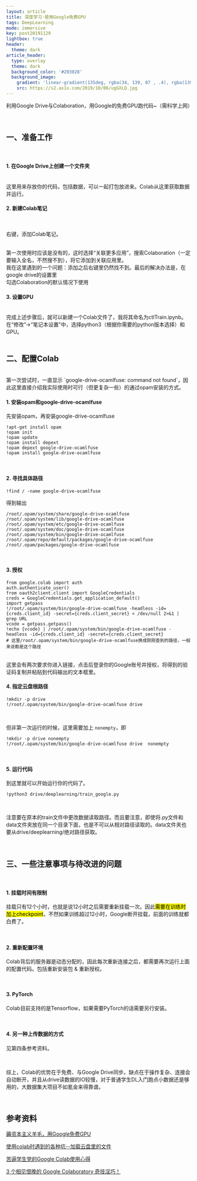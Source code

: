 ```yaml
---
layout: article
title: 深度学习-使用Google免费GPU 
tags: DeepLearning
mode: immersive
key: post20191129
lightbox: true
header:
  theme: dark
article_header:
  type: overlay
  theme: dark
  background_color: '#203028'
  background_image:
    gradient: 'linear-gradient(135deg, rgba(34, 139, 87 , .4), rgba(139, 34, 139, .4))'
    src: https://s2.ax1x.com/2019/10/06/ugGXLQ.jpg
---
```


利用Google Drive与Colaboration，用Google的免费GPU跑代码~（需科学上网）

<!--more-->

<br/>

## 一、准备工作

<br/>

#### 1. 在Google Drive上创建一个文件夹

<br/>
这里用来存放你的代码，包括数据，可以一起打包放进来。Colab从这里获取数据并运行。

<br/>

#### 2. 新建Colab笔记

<br/>

右键，添加Colab笔记。

<br/>
第一次使用时应该是没有的，这时选择“关联更多应用”，搜索Colaboration（一定要输入全名，不然搜不到），将它添加到关联应用里。

<br/>
我在这里遇到的一个问题：添加之后右键里仍然找不到。最后的解决办法是，在google drive的设置里

<br/>
勾选Colaboration的默认情况下使用

<br/>

#### 3. 设置GPU

<br/>
完成上述步骤后，就可以新建一个Colab文件了，我将其命名为ctlTrain.ipynb。

<br/>
在“修改”->“笔记本设置”中，选择python3（根据你需要的python版本选择）和GPU。


<br/>

<br/>

## 二、配置Colab

<br/>
第一次尝试时，一直显示 `google-drive-ocamlfuse: command not found`，因此这里直接介绍我实际使用时可行（但更复杂一些）的通过opam安装的方式。

<br/>

#### 1. 安装opam和google-drive-ocamlfuse

先安装opam，再安装google-drive-ocamlfuse

<div class="snippet" markdown="1">

```
!apt-get install opam
!opam init
!opam update
!opam install depext
!opam depext google-drive-ocamlfuse
!opam install google-drive-ocamlfuse
```

</div>

<br/>

#### 2. 寻找具体路径

<div class="snippet" markdown="1">


```
!find / -name google-drive-ocamlfuse
```
</div>

得到输出

<div class="snippet" markdown="1">

```
/root/.opam/system/share/google-drive-ocamlfuse
/root/.opam/system/lib/google-drive-ocamlfuse
/root/.opam/system/etc/google-drive-ocamlfuse
/root/.opam/system/doc/google-drive-ocamlfuse
/root/.opam/system/bin/google-drive-ocamlfuse
/root/.opam/repo/default/packages/google-drive-ocamlfuse
/root/.opam/packages/google-drive-ocamlfuse
```
</div>

<br/>

#### 3. 授权

<div class="snippet" markdown="1">

```
from google.colab import auth
auth.authenticate_user()
from oauth2client.client import GoogleCredentials
creds = GoogleCredentials.get_application_default()
import getpass
!/root/.opam/system/bin/google-drive-ocamlfuse -headless -id={creds.client_id} -secret={creds.client_secret} < /dev/null 2>&1 | grep URL
vcode = getpass.getpass()
!echo {vcode} | /root/.opam/system/bin/google-drive-ocamlfuse -headless -id={creds.client_id} -secret={creds.client_secret}
# 这里/root/.opam/system/bin/google-drive-ocamlfuse换成刚刚查到的路径，一般来说都是这个路径
```
</div>

<br/>
这里会有两次要求你进入链接，点击后登录你的Google账号并授权，将得到的验证码复制并粘贴到代码输出的文本框里。

<br/>

#### 4. 指定云盘根路径

<div class="snippet" markdown="1">

```
!mkdir -p drive
!/root/.opam/system/bin/google-drive-ocamlfuse drive
```
</div>

<br/>

但非第一次运行的时候，这里需要加上 `nonempty`，即

<div class="snippet" markdown="1">

```
!mkdir -p drive nonempty
!/root/.opam/system/bin/google-drive-ocamlfuse drive  nonempty
```
</div>

<br/>


#### 5. 运行代码

到这里就可以开始运行你的代码了。

```
!python3 drive/deeplearning/train_google.py 
```

<br/>

注意要在原本的train文件中更改数据读取路径。而且要注意，即使将.py文件和data文件夹放在同一个目录下面，也是不可以从相对路径读取的。data文件夹也要从drive/deeplearning/绝对路径获取。

<br/>

## 三、一些注意事项与待改进的问题

<br/>

#### 1. 挂载时间有限制

挂载只有12个小时，也就是说12小时之后需要重新挂载一次。因此<mark>需要在训练时加上checkpoint</mark>，不然如果训练超过12小时，Google断开挂载，前面的训练就都白费了。

<br/>

#### 2. 重新配置环境

Colab背后的服务器是动态分配的，因此每次重新连接之后，都需要再次运行上面的配置代码。包括重新安装包 & 重新授权。

<br/>

#### 3. PyTorch

Colab目前支持的是Tensorflow，如果需要PyTorch的话需要另行安装。

<br/>

#### 4. 另一种上传数据的方式

见第四条参考资料。

<br/>

综上，Colab的优势在于免费、与Google Drive同步。缺点在于操作复杂、连接会自动断开，并且从drive读数据的IO较慢，对于普通学生DL入门跑点小数据还是够用的，大数据集大项目不如氪金来得靠谱。

<br/>

## 参考资料

[薅资本主义羊毛，用Google免费GPU](https://zhuanlan.zhihu.com/p/33344222)

[使用colab时遇到的各种坑--加载云盘里的文件](https://www.jianshu.com/p/1c1f47748827)

[苦逼学生党的Google Colab使用心得](https://zhuanlan.zhihu.com/p/54389036)

[3 个相见恨晚的 Google Colaboratory 奇技淫巧！](https://zhuanlan.zhihu.com/p/56581879)

<br/>
